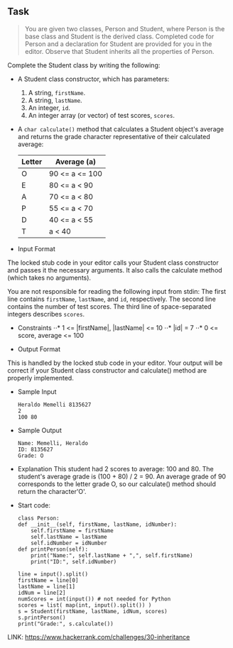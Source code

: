 ## Task

> You are given two classes, Person and Student, where Person is the base class and Student is the derived class. Completed code for Person and a declaration for Student are provided for you in the editor. Observe that Student inherits all the properties of Person.

Complete the Student class by writing the following:

- A Student class constructor, which has  parameters:
    1. A string, `firstName`.
    2. A string, `lastName`.
    3. An integer, `id`.
    4. An integer array (or vector) of test scores, `scores`.

- A `char calculate()` method that calculates a Student object's average and returns the grade character representative of their calculated average:

    | Letter        | Average (a)    |
    | ------------- | -------------- |
    |       O       | 90 <= a <= 100 |
    |       E       | 80 <= a < 90   |
    |       A       | 70 <= a < 80   |
    |       P       | 55 <= a < 70   |
    |       D       | 40 <= a < 55   |
    |       T       | a < 40         |

- Input Format

The locked stub code in your editor calls your Student class constructor and passes it the necessary arguments. It also calls the calculate method (which takes no arguments).

You are not responsible for reading the following input from stdin:
The first line contains `firstName`, `lastName`, and `id`, respectively. The second line contains the number of test scores. The third line of space-separated integers describes `scores`.

- Constraints
   ⋅⋅* 1 <= |firstName|, |lastName| <= 10
   ⋅⋅* |id| = 7
   ⋅⋅* 0 <= score, average <= 100

- Output Format

This is handled by the locked stub code in your editor. Your output will be correct if your Student class constructor and calculate() method are properly implemented.

- Sample Input
    ```
    Heraldo Memelli 8135627
    2
    100 80
    ```

- Sample Output
    ```
    Name: Memelli, Heraldo
    ID: 8135627
    Grade: O
    ```

- Explanation
This student had 2 scores to average: 100 and 80. The student's average grade is (100 + 80) / 2 = 90. An average grade of 90 corresponds to the letter grade O, so our calculate() method should return the character'O'.

- Start code:
    ```
    class Person:
	def __init__(self, firstName, lastName, idNumber):
		self.firstName = firstName
		self.lastName = lastName
		self.idNumber = idNumber
	def printPerson(self):
		print("Name:", self.lastName + ",", self.firstName)
		print("ID:", self.idNumber)
    ```

    ```
    line = input().split()
    firstName = line[0]
    lastName = line[1]
    idNum = line[2]
    numScores = int(input()) # not needed for Python
    scores = list( map(int, input().split()) )
    s = Student(firstName, lastName, idNum, scores)
    s.printPerson()
    print("Grade:", s.calculate())
    ```

LINK: https://www.hackerrank.com/challenges/30-inheritance
